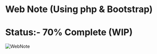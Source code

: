 # Web Note (Using php &amp; Bootstrap)
# Status:- 70% Complete (WIP)
![WebNote](https://cdn.pixabay.com/photo/2015/01/08/18/26/write-593333_960_720.jpg)
